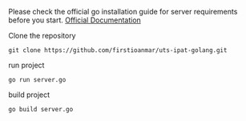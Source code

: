 
Please check the official go installation guide for server requirements before you start. [Official Documentation](https://go.dev/doc/install)

Clone the repository

    git clone https://github.com/firstioanmar/uts-ipat-golang.git
    
run project

    go run server.go
 
build project

    go build server.go
 

